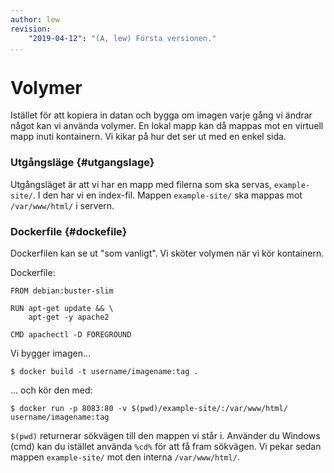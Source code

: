 ```yaml
---
author: lew
revision:
    "2019-04-12": "(A, lew) Första versionen."
...
```

Volymer
=======================

Istället för att kopiera in datan och bygga om imagen varje gång vi ändrar något kan vi använda volymer. En lokal mapp kan då mappas mot en virtuell mapp inuti kontainern. Vi kikar på hur det ser ut med en enkel sida.


### Utgångsläge {#utgangslage}

Utgångsläget är att vi har en mapp med filerna som ska servas, `example-site/`. I den har vi en index-fil. Mappen `example-site/` ska mappas mot `/var/www/html/` i servern.



### Dockerfile {#dockefile}

Dockerfilen kan se ut "som vanligt". Vi sköter volymen när vi kör kontainern.

Dockerfile:

```
FROM debian:buster-slim

RUN apt-get update && \
    apt-get -y apache2

CMD apachectl -D FOREGROUND
```

Vi bygger imagen...
```
$ docker build -t username/imagename:tag .
```

... och kör den med:
```
$ docker run -p 8083:80 -v $(pwd)/example-site/:/var/www/html/ username/imagename:tag
```

`$(pwd)` returnerar sökvägen till den mappen vi står i. Använder du Windows (cmd) kan du istället använda `%cd%` för att få fram sökvägen. Vi pekar sedan mappen `example-site/` mot den interna `/var/www/html/`. 
